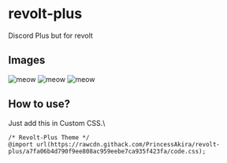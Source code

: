 # revolt-plus
Discord Plus but for revolt

## Images

![meow](https://i.imgur.com/CZVm9E3.png)
![meow](https://i.imgur.com/HWcq5xB.png)
![meow](https://imgur.com/a/5aRqFlY)

## How to use?

Just add this in Custom CSS.\
```
/* Revolt-Plus Theme */
@import url(https://rawcdn.githack.com/PrincessAkira/revolt-plus/a7fa06b4d790f9ee808ac959eebe7ca935f423fa/code.css);
```
